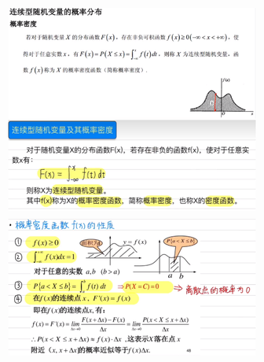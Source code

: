 ![](../photo/Pasted%20image%2020240416163601.png)
![](../photo/Pasted%20image%2020240423150504.png)

![](../photo/Pasted%20image%2020240423150803.png)
